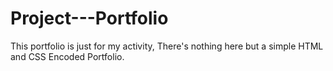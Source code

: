 # Project---Portfolio
 This portfolio is just for my activity, There's nothing here but a simple HTML and CSS Encoded Portfolio. 
